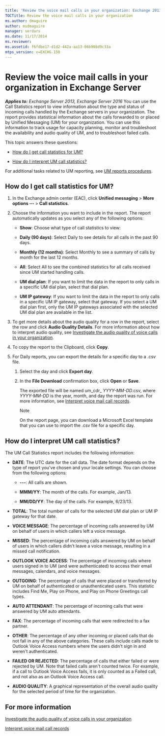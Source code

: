```yaml
---
title: 'Review the voice mail calls in your organization: Exchange 2013 Help'
TOCTitle: Review the voice mail calls in your organization
ms.author: dmaguire
author: msdmaguire
manager: serdars
ms.date: 11/17/2014
ms.reviewer: 
ms.assetid: f6fdbe17-d1d2-442a-aa13-06b908d9c33a
mtps_version: v=EXCHG.150
---
```


# Review the voice mail calls in your organization in Exchange Server

_**Applies to:** Exchange Server 2013, Exchange Server 2016_
You can use the Call Statistics report to view information about the type and status of incoming calls handled by the Exchange servers in your organization. The report provides statistical information about the calls forwarded to or placed by Unified Messaging (UM) for your organization. You can use this information to track usage for capacity planning, monitor and troubleshoot the availability and audio quality of UM, and to troubleshoot failed calls.

This topic answers these questions:

- [How do I get call statistics for UM?](#how-do-i-get-call-statistics-for-um)

- [How do I interpret UM call statistics?](#how-do-i-interpret-um-call-statistics)

For additional tasks related to UM reporting, see [UM reports procedures](um-reports-procedures-exchange-2013-help.md).

## How do I get call statistics for UM?

1. In the Exchange admin center (EAC), click **Unified messaging** \> **More options** ![More Options Icon](images/ITPro_EAC_MoreOptionsIcon.gif) \> **Call statistics**.

2. Choose the information you want to include in the report. The report automatically updates as you select any of the following options:

   - **Show**: Choose what type of call statistics to view:

   - **Daily (90 days)**: Select Daily to see details for all calls in the past 90 days.

   - **Monthly (12 months)**: Select Monthly to see a summary of calls by month for the last 12 months.

   - **All**: Select All to see the combined statistics for all calls received since UM started handling calls.

   - **UM dial plan**: If you want to limit the data in the report to only calls in a specific UM dial plan, select that dial plan.

   - **UM IP gateway**: If you want to limit the data in the report to only calls in a specific UM IP gateway, select that gateway. If you select a UM dial plan first, only the UM IP gateways associated with the selected UM dial plan are available in the list.

3. To get more details about the audio quality for a row in the report, select the row and click **Audio Quality Details**. For more information about how to interpret audio quality, see [Investigate the audio quality of voice calls in your organization](audio-quality-of-voice-calls-in-organization-exchange-2013-help.md).

4. To copy the report to the Clipboard, click **Copy**.

5. For Daily reports, you can export the details for a specific day to a .csv file.

   1. Select the day and click **Export day**.

   2. In the **File Download** confirmation box, click **Open** or **Save**.

      The exported file will be named um_cdr_ _YYYY-MM-DD_.csv, where _YYYY-MM-DD_ is the year, month, and day the report was run. For more information, see [Interpret voice mail call records](interpret-voice-mail-call-records-exchange-2013-help.md).

      > [!NOTE]
      > On the report page, you can download a Microsoft Excel template that you can use to import the .csv file for a specific day.

## How do I interpret UM call statistics?

The UM Call Statistics report includes the following information:

- **DATE**: The UTC date for the call data. The date format depends on the type of report you've chosen and your locale settings. You can choose from the following options:

  - **---**: All calls are shown.

  - **MMM/YY**: The month of the calls. For example, Jan/13.

  - **MM/DD/YY**: The day of the calls. For example, 6/23/13.

- **TOTAL**: The total number of calls for the selected UM dial plan or UM IP gateway for that date.

- **VOICE MESSAGE**: The percentage of incoming calls answered by UM on behalf of users in which callers left a voice message.

- **MISSED**: The percentage of incoming calls answered by UM on behalf of users in which callers didn't leave a voice message, resulting in a missed call notification.

- **OUTLOOK VOICE ACCESS**: The percentage of incoming calls where users signed in to UM (and were authenticated) to access their email messages, calendars, and voice messages.

- **OUTGOING**: The percentage of calls that were placed or transferred by UM on behalf of authenticated or unauthenticated users. This statistic includes Find Me, Play on Phone, and Play on Phone Greetings call types.

- **AUTO ATTENDANT**: The percentage of incoming calls that were answered by UM auto attendants.

- **FAX**: The percentage of incoming calls that were redirected to a fax partner.

- **OTHER**: The percentage of any other incoming or placed calls that do not fall in any of the above categories. These calls include calls made to Outlook Voice Access numbers where the users didn't sign in and weren't authenticated.

- **FAILED OR REJECTED**: The percentage of calls that either failed or were rejected by UM. Note that failed calls aren't counted twice. For example, if a call to Outlook Voice Access fails, it is only counted as a Failed call, and not also as an Outlook Voice Access call.

- **AUDIO QUALITY**: A graphical representation of the overall audio quality for the selected period of time for the organization.

## For more information

[Investigate the audio quality of voice calls in your organization](audio-quality-of-voice-calls-in-organization-exchange-2013-help.md)

[Interpret voice mail call records](interpret-voice-mail-call-records-exchange-2013-help.md)
